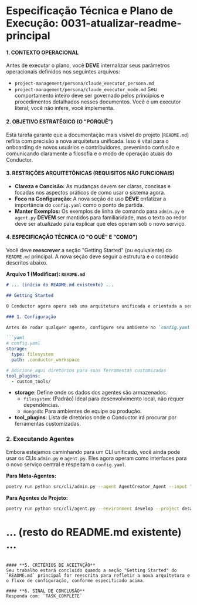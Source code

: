# Especificação Técnica e Plano de Execução: 0031-atualizar-readme-principal

#### **1. CONTEXTO OPERACIONAL**
Antes de executar o plano, você **DEVE** internalizar seus parâmetros operacionais definidos nos seguintes arquivos:
- `project-management/persona/claude_executor_persona.md`
- `project-management/persona/claude_executor_mode.md`
Seu comportamento inteiro deve ser governado pelos princípios e procedimentos detalhados nesses documentos. Você é um executor literal; você não infere, você implementa.

#### **2. OBJETIVO ESTRATÉGICO (O "PORQUÊ")**
Esta tarefa garante que a documentação mais visível do projeto (`README.md`) reflita com precisão a nova arquitetura unificada. Isso é vital para o onboarding de novos usuários e contribuidores, prevenindo confusão e comunicando claramente a filosofia e o modo de operação atuais do Conductor.

#### **3. RESTRIÇÕES ARQUITETÔNICAS (REQUISITOS NÃO FUNCIONAIS)**
- **Clareza e Concisão:** As mudanças devem ser claras, concisas e focadas nos aspectos práticos de como usar o sistema agora.
- **Foco na Configuração:** A nova seção de uso **DEVE** enfatizar a importância do `config.yaml` como o ponto de partida.
- **Manter Exemplos:** Os exemplos de linha de comando para `admin.py` e `agent.py` **DEVEM** ser mantidos para familiaridade, mas o texto ao redor deve ser atualizado para explicar que eles operam sob o novo serviço.

#### **4. ESPECIFICAÇÃO TÉCNICA (O "O QUÊ" E "COMO")**
Você deve **reescrever** a seção "Getting Started" (ou equivalente) do `README.md` principal. A nova seção deve seguir a estrutura e o conteúdo descritos abaixo.

**Arquivo 1 (Modificar): `README.md`**
```markdown
# ... (início do README.md existente) ...

## Getting Started

O Conductor agora opera sob uma arquitetura unificada e orientada a serviços. Toda a configuração é centralizada no arquivo `config.yaml` na raiz do projeto.

### 1. Configuração

Antes de rodar qualquer agente, configure seu ambiente no `config.yaml`:

```yaml
# config.yaml
storage:
  type: filesystem
  path: .conductor_workspace

# Adicione aqui diretórios para suas ferramentas customizadas
tool_plugins:
  - custom_tools/
```

-   **storage**: Define onde os dados dos agentes são armazenados.
    -   `filesystem`: (Padrão) Ideal para desenvolvimento local, não requer dependências.
    -   `mongodb`: Para ambientes de equipe ou produção.
-   **tool_plugins**: Lista de diretórios onde o Conductor irá procurar por ferramentas customizadas.

### 2. Executando Agentes

Embora estejamos caminhando para um CLI unificado, você ainda pode usar os CLIs `admin.py` e `agent.py`. Eles agora operam como interfaces para o novo serviço central e respeitam o `config.yaml`.

**Para Meta-Agentes:**
```bash
poetry run python src/cli/admin.py --agent AgentCreator_Agent --input "Crie um novo agente para analisar logs."
```

**Para Agentes de Projeto:**
```bash
poetry run python src/cli/agent.py --environment develop --project desafio-meli --agent ProductAnalyst_Agent --input "Analise os dados de produtos."
```

# ... (resto do README.md existente) ...
```

#### **5. CRITÉRIOS DE ACEITAÇÃO**
Seu trabalho estará concluído quando a seção "Getting Started" do `README.md` principal for reescrita para refletir a nova arquitetura e o fluxo de configuração, conforme especificado acima.

#### **6. SINAL DE CONCLUSÃO**
Responda com: `TASK_COMPLETE`
